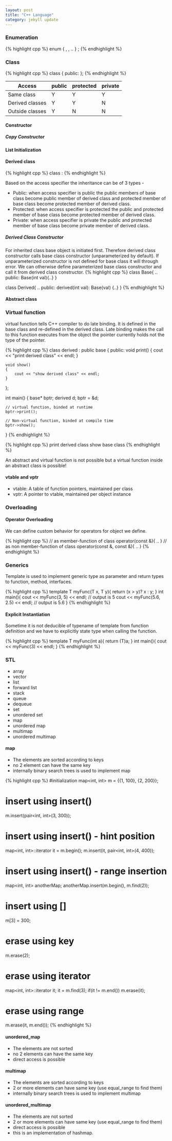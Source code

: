 ```yaml
---
layout: post
title: "C++ Language"
category: jekyll update
---
```


### Enumeration
{% highlight cpp %}
enum <enum type name> {
  <value1>,
  <value2>, ..
} <variable name>;
{% endhighlight %}

### Class 
{% highlight cpp %}
class <class name> {
  <private members>
  public:
    <public members>
};
{% endhighlight %}

|Access|public|protected|private|
|------|------|---------|-------|
|Same class|Y|Y|Y|
|Derived classes|Y|Y|N|
|Outside classes|Y|N|N|

#### Constructor
##### Copy Constructor
#### List Initialization
#### Derived class
{% highlight cpp %}
class <derived class name> : <access specifier> <base class name>
{% endhighlight %}

Based on the access specifier the inheritance can be of 3 types - 
- Public: when access specifier is public the public members of base class become public member of derived class and protected member of base class become protected member of derived class.
- Protected: when access specifier is protected the public and protected member of base class become protected member of derived class.
- Private: when access specifier is private the public and protected member of base class become private member of derived class.

##### Derived Class Constructor
For inherited class base object is initiated first. Therefore derived class constructor calls base class constructor (unparameterized by default). If unparameterized constructor is not defined for base class it will through error. We can otherwise define parameterized base class constructor and call it from derived class constructor.
{% highlight cpp %}
class Base{
  ..
  public:
    Base(int val){..}
}

class Derived{
  ..
  public:
    derived(int val): Base(val) {..}
}
{% endhighlight %}

#### Abstract class

### Virtual function
virtual function tells C++ compiler to do late binding. It is defined in the base class and re-defined in the derived class. Late binding makes the call to this function executes from the object the pointer currently holds not the type of the pointer.

{% highlight cpp %}
class derived : public base {
public:
    void print()
    {
        cout << "print derived class" << endl;
    }
 
    void show()
    {
        cout << "show derived class" << endl;
    }
};
 
int main()
{
    base* bptr;
    derived d;
    bptr = &d;
 
    // virtual function, binded at runtime
    bptr->print();
 
    // Non-virtual function, binded at compile time
    bptr->show();
}
{% endhighlight %}

{% highlight cpp %}
print derived class
show base class
{% endhighlight %}

An abstract and virtual function is not possible but a virtual function inside an abstract class is possible!

#### vtable and vptr
- vtable: A table of function pointers, maintained per class
- vptr: A pointer to vtable, maintained per object instance

### Overloading
#### Operator Overloading
We can define custom behavior for operators for object we define.

{% highlight cpp %}
// as member-function of class
<return type> operator<operator character>(const &<second argument type>){
..
}
// as non member-function of class
<return type> operator<operator character>(const &<first argument type>, const &<second argument type>){
..
}
{% endhighlight %}

### Generics
Template is used to implement generic type as parameter and return types to function, method, interfaces.

{% highlight cpp %}
template <typename T>
T myFunc(T x, T y){
  return (x > y)? x : y;
}
int main(){
  cout << myFunc(3, 5) << endl; // output is 5
  cout << myFunc(5.6, 2.5) << endl; // output is 5.6
}
{% endhighlight %}

#### Explicit Instantiation
Sometime it is not deducible of typename of template from function definition and we have to explicitly state type when calling the function.

{% highlight cpp %}
template <typename T>
T myFunc(int a){
  return (T)a;
}
int main(){
  cout << myFunc<float>(3) << endl; 
}
{% endhighlight %}

### STL 
- array
- vector
- list
- forward list
- stack
- queue
- dequeue
- set
- unordered set
- map
- unordered map
- multimap
- unordered multimap

#### map
- The elements are sorted according to keys
- no 2 element can have the same key
- internally binary search trees is used to implement map

{% highlight cpp %}
#initialization
map<int, int> m = \{\{1, 100}, {2, 200}};

# insert using insert()
m.insert(pair<int, int>(3, 300));
# insert using insert() - hint position
map<int, int>::iterator it = m.begin();
m.insert(it, pair<int, int>(4, 400));
# insert using insert() - range insertion
map<int, int> anotherMap;
anotherMap.insert(m.begin(), m.find(2));

# insert using []
m[3] = 300;

# erase using key
m.erase(2);
# erase using iterator
map<int, int>::iterator it;
it = m.find(3);
if(it != m.end()) m.erase(it);
# erase using range
m.erase(it, m.end());
{% endhighlight %}

#### unordered_map
- The elements are not sorted
- no 2 elements can have the same key
- direct access is possible

#### multimap
- The elements are sorted according to keys
- 2 or more elements can have same key (use equal_range to find them)
- internally binary search trees is used to implement multimap

#### unordered_multimap
- The elements are not sorted
- 2 or more elements can have same key (use equal_range to find them)
- direct access is possible
- this is an implementation of hashmap.